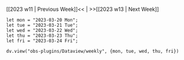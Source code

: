 [[2023 w11 | Previous Week]]<< | >>[[2023 w13 | Next Week]]

```dataviewjs
let mon = "2023-03-20 Mon";
let tue = "2023-03-21 Tue";
let wed = "2023-03-22 Wed";
let thu = "2023-03-23 Thu";
let fri = "2023-03-24 Fri";

dv.view("obs-plugins/Dataview/weekly", {mon, tue, wed, thu, fri})
```